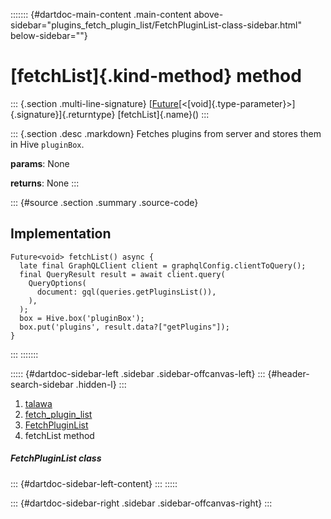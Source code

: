 ::::::: {#dartdoc-main-content .main-content above-sidebar="plugins_fetch_plugin_list/FetchPluginList-class-sidebar.html" below-sidebar=""}
<div>

# [fetchList]{.kind-method} method

</div>

::: {.section .multi-line-signature}
[[Future](https://api.flutter.dev/flutter/dart-core/Future-class.html)[\<[void]{.type-parameter}\>]{.signature}]{.returntype}
[fetchList]{.name}()
:::

::: {.section .desc .markdown}
Fetches plugins from server and stores them in Hive `pluginBox`.

**params**: None

**returns**: None
:::

::: {#source .section .summary .source-code}
## Implementation

``` language-dart
Future<void> fetchList() async {
  late final GraphQLClient client = graphqlConfig.clientToQuery();
  final QueryResult result = await client.query(
    QueryOptions(
      document: gql(queries.getPluginsList()),
    ),
  );
  box = Hive.box('pluginBox');
  box.put('plugins', result.data?["getPlugins"]);
}
```
:::
:::::::

::::: {#dartdoc-sidebar-left .sidebar .sidebar-offcanvas-left}
::: {#header-search-sidebar .hidden-l}
:::

1.  [talawa](../../index.html)
2.  [fetch_plugin_list](../../plugins_fetch_plugin_list/)
3.  [FetchPluginList](../../plugins_fetch_plugin_list/FetchPluginList-class.html)
4.  fetchList method

##### FetchPluginList class

::: {#dartdoc-sidebar-left-content}
:::
:::::

::: {#dartdoc-sidebar-right .sidebar .sidebar-offcanvas-right}
:::
